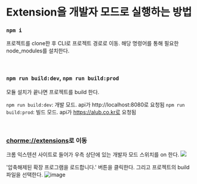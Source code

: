 # Extension을 개발자 모드로 실행하는 방법

### `npm i`

프로젝트를 clone한 후 CLI로 프로젝트 경로로 이동. 해당 명령어를 통해 필요한 node_modules를 설치한다.

<br>

### `npm run build:dev`, `npm run build:prod`

모듈 설치가 끝나면 프로젝트를 build 한다. <br>

`npm run build:dev`: 개발 모드. api가 http://localhost:8080로 요청됨
`npm run build:prod`: 빌드 모드. api가 https://alub.co.kr로 요청됨

<br>

### [chorme://extensions](chrome://extensions/)로 이동

크롬 익스텐션 사이트로 들어가 우측 상단에 있는 개발자 모드 스위치를 on 한다.
<img src="https://user-images.githubusercontent.com/24693833/140236263-0e9f837f-5c73-48cf-ba94-f30a80b23b92.png">

'압축해제된 확장 프로그램을 로드합니다.' 버튼을 클릭한다. 그리고 프로젝트의 build 파일을 선택한다.
![image](https://user-images.githubusercontent.com/24693833/140236489-6820db82-f354-46e8-b0cf-8763f61fe232.png)
